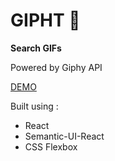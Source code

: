 # **GIPHT** 🎁
**Search GIFs**

Powered by Giphy API

[DEMO](https://bhuvanmalik007.github.io/gipht)

Built using :

 - React
 - Semantic-UI-React
 - CSS Flexbox
